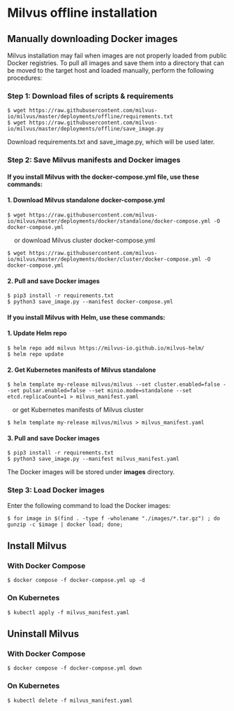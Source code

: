 # Milvus offline installation

## Manually downloading Docker images

Milvus installation may fail when images are not properly loaded from public Docker registries. To pull all images and save them into a directory that can be moved to the target host and loaded manually, perform the following procedures:

### Step 1: Download files of scripts & requirements

```shell
$ wget https://raw.githubusercontent.com/milvus-io/milvus/master/deployments/offline/requirements.txt
$ wget https://raw.githubusercontent.com/milvus-io/milvus/master/deployments/offline/save_image.py
```
Download requirements.txt and save_image.py, which will be used later.

### Step 2: Save Milvus manifests and Docker images

#### If you install Milvus with the **docker-compose.yml** file, use these commands:

#### 1. Download Milvus standalone docker-compose.yml
```shell
$ wget https://raw.githubusercontent.com/milvus-io/milvus/master/deployments/docker/standalone/docker-compose.yml -O docker-compose.yml
```

&nbsp;&nbsp;&nbsp; or download Milvus cluster docker-compose.yml

```shell
$ wget https://raw.githubusercontent.com/milvus-io/milvus/master/deployments/docker/cluster/docker-compose.yml -O docker-compose.yml
```

#### 2. Pull and save Docker images
```shell
$ pip3 install -r requirements.txt
$ python3 save_image.py --manifest docker-compose.yml
```

#### If you install Milvus with **Helm**, use these commands:
#### 1. Update Helm repo
```shell
$ helm repo add milvus https://milvus-io.github.io/milvus-helm/
$ helm repo update
```

#### 2. Get Kubernetes manifests of Milvus standalone
```shell
$ helm template my-release milvus/milvus --set cluster.enabled=false --set pulsar.enabled=false --set minio.mode=standalone --set etcd.replicaCount=1 > milvus_manifest.yaml
```

&nbsp;&nbsp;&nbsp;or get Kubernetes manifests of Milvus cluster

```shell
$ helm template my-release milvus/milvus > milvus_manifest.yaml
```

#### 3. Pull and save Docker images
```shell
$ pip3 install -r requirements.txt
$ python3 save_image.py --manifest milvus_manifest.yaml
```

The Docker images will be stored under **images** directory.

### Step 3: Load Docker images
Enter the following command to load the Docker images:

```shell
$ for image in $(find . -type f -wholename "./images/*.tar.gz") ; do gunzip -c $image | docker load; done;
```

## Install Milvus

### With Docker Compose

```shell
$ docker compose -f docker-compose.yml up -d
```

### On Kubernetes

```shell
$ kubectl apply -f milvus_manifest.yaml
```

## Uninstall Milvus

### With Docker Compose

```shell
$ docker compose -f docker-compose.yml down
```

### On Kubernetes

```shell
$ kubectl delete -f milvus_manifest.yaml
```
